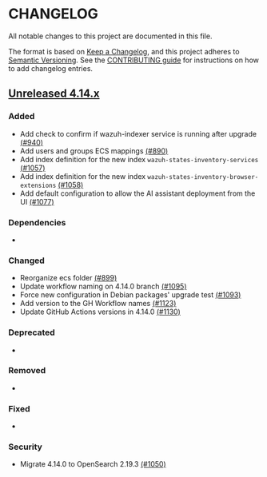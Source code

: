# CHANGELOG
All notable changes to this project are documented in this file.

The format is based on [Keep a Changelog](https://keepachangelog.com/en/1.0.0/), and this project adheres to [Semantic Versioning](https://semver.org/spec/v2.0.0.html). See the [CONTRIBUTING guide](./CONTRIBUTING.md#Changelog) for instructions on how to add changelog entries.

## [Unreleased 4.14.x]
### Added
- Add check to confirm if wazuh-indexer service is running after upgrade [(#940)](https://github.com/wazuh/wazuh-indexer/pull/940)
- Add users and groups ECS mappings [(#890)](https://github.com/wazuh/wazuh-indexer/pull/890)
- Add index definition for the new index `wazuh-states-inventory-services` [(#1057)](https://github.com/wazuh/wazuh-indexer/pull/1057)
- Add index definition for the new index `wazuh-states-inventory-browser-extensions` [(#1058)](https://github.com/wazuh/wazuh-indexer/pull/1058)
- Add default configuration to allow the AI assistant deployment from the UI [(#1077)](https://github.com/wazuh/wazuh-indexer/pull/1077)

### Dependencies
-

### Changed
- Reorganize ecs folder [(#899)](https://github.com/wazuh/wazuh-indexer/pull/899)
- Update workflow naming on 4.14.0 branch [(#1095)](https://github.com/wazuh/wazuh-indexer/pull/1095)
- Force new configuration in Debian packages' upgrade test [(#1093)](https://github.com/wazuh/wazuh-indexer/pull/1093)
- Add version to the GH Workflow names [(#1123)](https://github.com/wazuh/wazuh-indexer/pull/1123)
- Update GitHub Actions versions in 4.14.0 [(#1130)](https://github.com/wazuh/wazuh-indexer/pull/1130)

### Deprecated
-

### Removed
-   

### Fixed
-

### Security
- Migrate 4.14.0 to OpenSearch 2.19.3 [(#1050)](https://github.com/wazuh/wazuh-indexer/pull/1050)

[Unreleased 4.14.x]: https://github.com/wazuh/wazuh-indexer/compare/b7e222a823164da076c3482b511ab08b3e7b8384...4.14.0
